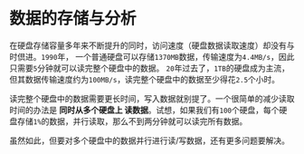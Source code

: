 数据的存储与分析
=============================================================================
在硬盘存储容量多年来不断提升的同时，访问速度（硬盘数据读取速度）却没有与时倶进。`1990`年，
一个普通硬盘可以存储`1370MB`数据，传输速度为`4.4MB/s`，因此只需要`5`分钟就可以读完整个硬盘中的数据。
`20`年过去了，`1TB`的硬盘成为主流，但其数据传输速度约为`100MB/s`，读完整个硬盘中的数据至少得花`2.5`个小时。

读完整个硬盘中的数据需要更长时间，写入数据就别提了。一个很简单的减少读取时间的办法是 **同时从多个硬盘上
读数据**。试想，如果我们有`100`个硬盘，每个硬盘存储`1%`的数据，并行读取，那么不到两分钟就可以读完所有数据。

虽然如此，但要对多个硬盘中的数据并行进行读/写数据，还有更多问题要解决。





